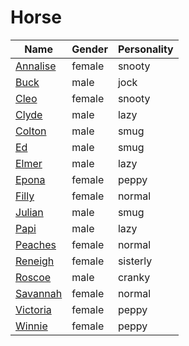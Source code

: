 # Horse

|Name|Gender|Personality|
|---|---|---|
|[Annalise](./annalise)|female|snooty|
|[Buck](./buck)|male|jock|
|[Cleo](./cleo)|female|snooty|
|[Clyde](./clyde)|male|lazy|
|[Colton](./colton)|male|smug|
|[Ed](./ed)|male|smug|
|[Elmer](./elmer)|male|lazy|
|[Epona](./epona)|female|peppy|
|[Filly](./filly)|female|normal|
|[Julian](./julian)|male|smug|
|[Papi](./papi)|male|lazy|
|[Peaches](./peaches)|female|normal|
|[Reneigh](./reneigh)|female|sisterly|
|[Roscoe](./roscoe)|male|cranky|
|[Savannah](./savannah)|female|normal|
|[Victoria](./victoria)|female|peppy|
|[Winnie](./winnie)|female|peppy|
